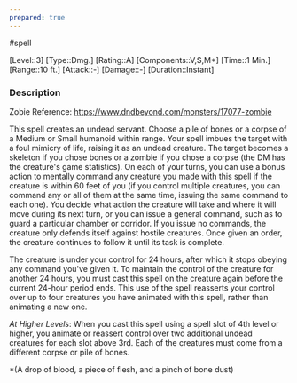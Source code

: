 ```yaml
---
prepared: true
---
```

#spell

[Level::3]
[Type::Dmg.]
[Rating::A]
[Components::V,S,M*]
[Time::1 Min.]
[Range::10 ft.]
[Attack::\-]
[Damage::\-]
[Duration::Instant]
### Description

Zobie Reference: https://www.dndbeyond.com/monsters/17077-zombie

This spell creates an undead servant. Choose a pile of bones or a corpse of a Medium or Small humanoid within range. Your spell imbues the target with a foul mimicry of life, raising it as an undead creature. The target becomes a skeleton if you chose bones or a zombie if you chose a corpse (the DM has the creature's game statistics).
On each of your turns, you can use a bonus action to mentally command any creature you made with this spell if the creature is within 60 feet of you (if you control multiple creatures, you can command any or all of them at the same time, issuing the same command to each one). You decide what action the creature will take and where it will move during its next turn, or you can issue a general command, such as to guard a particular chamber or corridor. If you issue no commands, the creature only defends itself against hostile creatures. Once given an order, the creature continues to follow it until its task is complete.

The creature is under your control for 24 hours, after which it stops obeying any command you've given it. To maintain the control of the creature for another 24 hours, you must cast this spell on the creature again before the current 24-hour period ends. This use of the spell reasserts your control over up to four creatures you have animated with this spell, rather than animating a new one.

*At Higher Levels*: When you cast this spell using a spell slot of 4th level or higher, you animate or reassert control over two additional undead creatures for each slot above 3rd. Each of the creatures must come from a different corpse or pile of bones.

\*(A drop of blood, a piece of flesh, and a pinch of bone dust)

